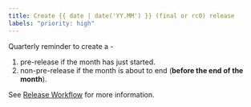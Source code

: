```yaml
---
title: Create {{ date | date('YY.MM') }} (final or rc0) release
labels: "priority: high"
---
```

Quarterly reminder to create a -

1. pre-release if the month has just started.
2. non-pre-release if the month is about to end (**before the end of the month**).

See [Release Workflow](https://github.com/pybamm-team/PyBaMM/blob/develop/.github/release_workflow.md) for more information.
